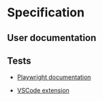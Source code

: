 # Specification

## User documentation

## Tests

- [Playwright documentation](https://playwright.dev/docs/writing-tests)

- [VSCode extension](https://marketplace.visualstudio.com/items?itemName=ms-playwright.playwright)
